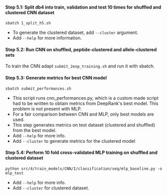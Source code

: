 #### Step 5.1: Split db4 into train, validation and test 10 times for shuffled and clustered CNN dataset
```
sbatch 1_split_h5.sh
```
* To generate the clustered dataset, add `--cluster` argument.
* Add `--help` for more information.

#### Step 5.2: Run CNN on shuffled, peptide-clustered and allele-clustered sets
To train the CNN adapt `submit_2exp_training.sh` and run it with sbatch.

#### Step 5.3: Generate metrics for best CNN model
```
sbatch submit_performances.sh
```
* This script runs cnn_performances.py, which is a custom made script had to be written to obtain metrics from DeepRank's best model. This problem is not present with MLP.
* For a fair comparison between CNN and MLP, only best models are used.
* This step generates metrics on test dataset (clustered and shuffled) from the best model. 
* Add `--help` for more info.
* Add `--cluster` to generate metrics for the clustered model

#### Step 5.4: Perform 10 fold cross-validated MLP training on shuffled and clustered dataset
```
python src/4/train_models/CNN/I/classification/seq/mlp_baseline.py -o mlp_test
```
* Add `--help` for more info.
* Add `--cluster` for clustered dataset.